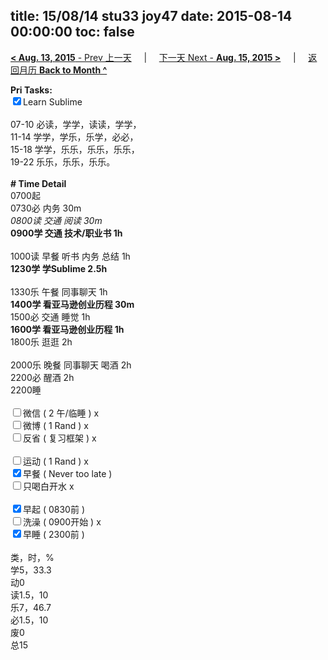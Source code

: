 title: 15/08/14 stu33 joy47
date: 2015-08-14 00:00:00
toc: false
---
[**< Aug. 13, 2015** - Prev 上一天](/lifelogs/2015/08/d13.html) &nbsp; &nbsp; | &nbsp; &nbsp; [下一天 Next - **Aug. 15, 2015 >**](/lifelogs/2015/08/d15.html) &nbsp; &nbsp; |  &nbsp; &nbsp; [返回月历 **Back to Month ^**](/lifelogs/2015/08/index.html)
<br/><div><strong>Pri Tasks:</strong></div><div><input checked="true" type="checkbox"/>Learn Sublime<br/></div><div><br/></div><div>07-10 必读，学学，读读，学学，</div><div>11-14 学学，学乐，乐学，必必，</div><div>15-18 学学，乐乐，乐乐，乐乐，</div><div>19-22 乐乐，乐乐，乐乐。</div><div><br/></div><div><b># Time Detail</b></div><div>0700起</div><div>0730必 内务 30m</div><div><i>0800读 交通 阅读 30m</i></div><div><b>0900学 交通 技术/职业书 1h</b></div><div><b><br/></b></div><div>1000读 早餐 听书 内务 总结 1h</div><div><strong>1230学 学Sublime 2.5h</strong></div><div><br clear="none"/></div><div>1330乐 午餐 同事聊天 1h</div><div><b>1400学 看亚马逊创业历程 30m</b></div><div>1500必 交通 睡觉 1h</div><div><strong>1600学 </strong><b>看亚马逊创业历程 1</b><strong>h</strong></div><div>1800乐 逛逛 2h</div><div><br/></div><div>2000乐 晚餐 同事聊天 喝酒 2h</div><div>2200必 醒酒 2h</div><div>2200睡</div><div><br/></div><div><input type="checkbox"/>微信 ( 2 午/临睡 ) x</div><div><input type="checkbox"/>微博 ( 1 Rand ) x</div><div><input type="checkbox"/>反省 ( 复习框架 ) x</div><div><br/></div><div><div><input type="checkbox"/>运动 ( 1 Rand ) x</div><div><input checked="true" type="checkbox"/>早餐 ( Never too late ) </div></div><div><input type="checkbox"/>只喝白开水 x</div><div><br/></div><div><input checked="true" type="checkbox"/>早起 ( 0830前 ) </div><div><input type="checkbox"/>洗澡 ( 0900开始 ) x<br/></div><div><input checked="true" type="checkbox"/>早睡 ( 2300前 ) </div><div><br clear="none"/></div><div>类，时，%<br clear="none"/>学5，33.3<br clear="none"/>动0<br clear="none"/>读1.5，10<br clear="none"/>乐7，46.7<br clear="none"/>必1.5，10<br clear="none"/>废0<br clear="none"/>总15</div>